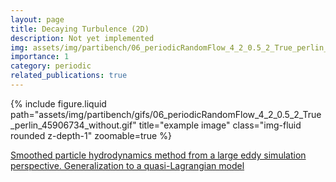 ```yaml
---
layout: page
title: Decaying Turbulence (2D)
description: Not yet implemented
img: assets/img/partibench/06_periodicRandomFlow_4_2_0.5_2_True_perlin_45906734_without.png
importance: 1
category: periodic
related_publications: true
---
```


{% include figure.liquid path="assets/img/partibench/gifs/06_periodicRandomFlow_4_2_0.5_2_True_perlin_45906734_without.gif" title="example image" class="img-fluid rounded z-depth-1" zoomable=true %}

[Smoothed particle hydrodynamics method from a large eddy simulation perspective. Generalization to a quasi-Lagrangian model](https://pubs.aip.org/aip/pof/article/33/1/015102/1061101/Smoothed-particle-hydrodynamics-method-from-a)
